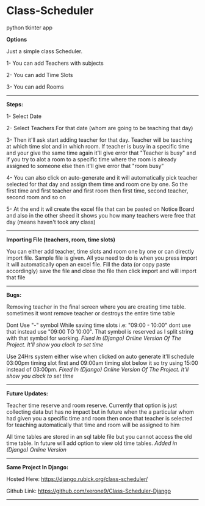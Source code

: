 # Class-Scheduler
python tkinter app



**Options**

Just a simple class Scheduler.

1- You can add Teachers with subjects

2- You can add Time Slots

3- You can add Rooms

_____________________________________________________________

**Steps:**

1- Select Date

2- Select Teachers For that date (whom are going to be teaching that day)

3- Then it'll ask start adding teacher for that day. Teacher will be teaching at which time slot and in which room. If teacher is busy in a specific time and your give the same time again it'll give error that "Teacher is busy" and if you try to alot a room to a specific time where the room is already assigned to someone else then it'll give error that "room busy"

4- You can also click on auto-generate and it will automatically pick teacher selected for that day and assign them time and room one by one. So the first time and first teacher and first room then first time, second teacher, second room and so on

5- At the end it wil create the excel file that can be pasted on Notice Board and also in the other sheed it shows you how many teachers were free that day (means haven't took any class)

________________________________________________________________________

**Importing File (teachers, room, time slots)**

You can either add teacher, time slots and room one by one or can directly import file. Sample file is given. All you need to do is when you press import it will automatically open an excel file. Fill the data (or copy paste accordingly) save the file and close the file then click import and will import that file

________________________________________________________________________

**Bugs:**

Removing teacher in the final screen where you are creating time table. sometimes it wont remove teacher or destroys the entire time table

Dont Use "-" symbol While saving time slots i.e: "09:00 - 10:00" dont use that instead use "09:00 TO 10:00". That symbol is reserved as I split string with that symbol for working. _Fixed In (Django) Online Version Of The Project. It'll show you clock to set time_

Use 24Hrs system either wise when clicked on auto generate it'll schedule 03:00pm timing slot first and 09:00am timing slot below it so try using 15:00 instead of 03:00pm. _Fixed In (Django) Online Version Of The Project. It'll show you clock to set time_

_________________________________________________________________________

**Future Updates:**

Teacher time reserve and room reserve. Currently that option is just collecting data but has no impact but in future when the a particular whom had given you a specific time and room then once that teacher is selected for teaching automatically that time and room will be assigned to him

All time tables are stored in an sql table file but you cannot access the old time table. In future will add option to view old time tables. _Added in (Django) Online Version_

_________________________________________________________________________

**Same Project In Django:**

Hosted Here: https://django.rubick.org/class-scheduler/

Github Link: https://github.com/xerone9/Class-Scheduler-Django

_________________________________________________________________________
